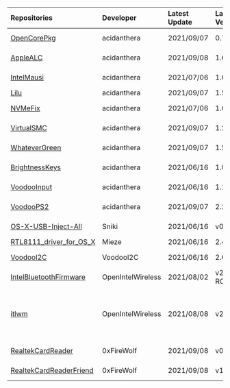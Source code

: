 | Repositories | Developer | Latest Update | Latest Version | Files                           |
|:-------------|:----------|:--------------|:---------------|:--------------------------------|
| [OpenCorePkg](https://github.com/acidanthera/OpenCorePkg) | acidanthera | 2021/09/07 | 0.7.3 | [OpenCore-0.7.3-DEBUG.zip](https://cdn.jsdelivr.net/gh/217heidai/KextsDownloader@main/OpenCore/OpenCore-0.7.3-DEBUG.zip), [OpenCore-0.7.3-RELEASE.zip](https://cdn.jsdelivr.net/gh/217heidai/KextsDownloader@main/OpenCore/OpenCore-0.7.3-RELEASE.zip) |
| [AppleALC](https://github.com/acidanthera/AppleALC) | acidanthera | 2021/09/08 | 1.6.4 | [AppleALC-1.6.4-DEBUG.zip](https://cdn.jsdelivr.net/gh/217heidai/KextsDownloader@main/Kexts/AppleALC-1.6.4-DEBUG.zip), [AppleALC-1.6.4-RELEASE.zip](https://cdn.jsdelivr.net/gh/217heidai/KextsDownloader@main/Kexts/AppleALC-1.6.4-RELEASE.zip) |
| [IntelMausi](https://github.com/acidanthera/IntelMausi) | acidanthera | 2021/07/06 | 1.0.7 | [IntelMausi-1.0.7-DEBUG.zip](https://cdn.jsdelivr.net/gh/217heidai/KextsDownloader@main/Kexts/IntelMausi-1.0.7-DEBUG.zip), [IntelMausi-1.0.7-RELEASE.zip](https://cdn.jsdelivr.net/gh/217heidai/KextsDownloader@main/Kexts/IntelMausi-1.0.7-RELEASE.zip) |
| [Lilu](https://github.com/acidanthera/Lilu) | acidanthera | 2021/09/07 | 1.5.6 | [Lilu-1.5.6-DEBUG.zip](https://cdn.jsdelivr.net/gh/217heidai/KextsDownloader@main/Kexts/Lilu-1.5.6-DEBUG.zip), [Lilu-1.5.6-RELEASE.zip](https://cdn.jsdelivr.net/gh/217heidai/KextsDownloader@main/Kexts/Lilu-1.5.6-RELEASE.zip) |
| [NVMeFix](https://github.com/acidanthera/NVMeFix) | acidanthera | 2021/07/06 | 1.0.9 | [NVMeFix-1.0.9-DEBUG.zip](https://cdn.jsdelivr.net/gh/217heidai/KextsDownloader@main/Kexts/NVMeFix-1.0.9-DEBUG.zip), [NVMeFix-1.0.9-RELEASE.zip](https://cdn.jsdelivr.net/gh/217heidai/KextsDownloader@main/Kexts/NVMeFix-1.0.9-RELEASE.zip) |
| [VirtualSMC](https://github.com/acidanthera/VirtualSMC) | acidanthera | 2021/09/07 | 1.2.7 | [VirtualSMC-1.2.7-DEBUG.zip](https://cdn.jsdelivr.net/gh/217heidai/KextsDownloader@main/Kexts/VirtualSMC-1.2.7-DEBUG.zip), [VirtualSMC-1.2.7-RELEASE.zip](https://cdn.jsdelivr.net/gh/217heidai/KextsDownloader@main/Kexts/VirtualSMC-1.2.7-RELEASE.zip) |
| [WhateverGreen](https://github.com/acidanthera/WhateverGreen) | acidanthera | 2021/09/07 | 1.5.3 | [WhateverGreen-1.5.3-DEBUG.zip](https://cdn.jsdelivr.net/gh/217heidai/KextsDownloader@main/Kexts/WhateverGreen-1.5.3-DEBUG.zip), [WhateverGreen-1.5.3-RELEASE.zip](https://cdn.jsdelivr.net/gh/217heidai/KextsDownloader@main/Kexts/WhateverGreen-1.5.3-RELEASE.zip) |
| [BrightnessKeys](https://github.com/acidanthera/BrightnessKeys) | acidanthera | 2021/06/16 | 1.0.2 | [BrightnessKeys-1.0.2-DEBUG.zip](https://cdn.jsdelivr.net/gh/217heidai/KextsDownloader@main/Kexts/BrightnessKeys-1.0.2-DEBUG.zip), [BrightnessKeys-1.0.2-RELEASE.zip](https://cdn.jsdelivr.net/gh/217heidai/KextsDownloader@main/Kexts/BrightnessKeys-1.0.2-RELEASE.zip) |
| [VoodooInput](https://github.com/acidanthera/VoodooInput) | acidanthera | 2021/06/16 | 1.1.2 | [VoodooInput-1.1.2-DEBUG.zip](https://cdn.jsdelivr.net/gh/217heidai/KextsDownloader@main/Kexts/VoodooInput-1.1.2-DEBUG.zip), [VoodooInput-1.1.2-RELEASE.zip](https://cdn.jsdelivr.net/gh/217heidai/KextsDownloader@main/Kexts/VoodooInput-1.1.2-RELEASE.zip) |
| [VoodooPS2](https://github.com/acidanthera/VoodooPS2) | acidanthera | 2021/09/07 | 2.2.5 | [VoodooPS2Controller-2.2.5-DEBUG.zip](https://cdn.jsdelivr.net/gh/217heidai/KextsDownloader@main/Kexts/VoodooPS2Controller-2.2.5-DEBUG.zip), [VoodooPS2Controller-2.2.5-RELEASE.zip](https://cdn.jsdelivr.net/gh/217heidai/KextsDownloader@main/Kexts/VoodooPS2Controller-2.2.5-RELEASE.zip) |
| [OS-X-USB-Inject-All](https://github.com/Sniki/OS-X-USB-Inject-All) | Sniki | 2021/06/16 | v0.7.6 | [USBInjectAll-0.7.6-DEBUG.zip](https://cdn.jsdelivr.net/gh/217heidai/KextsDownloader@main/Kexts/USBInjectAll-0.7.6-DEBUG.zip), [USBInjectAll-0.7.6-RELEASE.zip](https://cdn.jsdelivr.net/gh/217heidai/KextsDownloader@main/Kexts/USBInjectAll-0.7.6-RELEASE.zip) |
| [RTL8111_driver_for_OS_X](https://github.com/Mieze/RTL8111_driver_for_OS_X) | Mieze | 2021/06/16 | 2.4.2 | [RealtekRTL8111-V2.4.2.zip](https://cdn.jsdelivr.net/gh/217heidai/KextsDownloader@main/Kexts/RealtekRTL8111-V2.4.2.zip) |
| [VoodooI2C](https://github.com/VoodooI2C/VoodooI2C) | VoodooI2C | 2021/06/16 | 2.6.5 | [VoodooI2C-Debug-Symbols-2.6.5.zip](https://cdn.jsdelivr.net/gh/217heidai/KextsDownloader@main/Kexts/VoodooI2C-Debug-Symbols-2.6.5.zip), [VoodooI2C-2.6.5.zip](https://cdn.jsdelivr.net/gh/217heidai/KextsDownloader@main/Kexts/VoodooI2C-2.6.5.zip) |
| [IntelBluetoothFirmware](https://github.com/OpenIntelWireless/IntelBluetoothFirmware) | OpenIntelWireless | 2021/08/02 | v2.0.0-RC2 | [IntelBluetoothFirmware-2.0.0_RC2-DEBUG.zip](https://cdn.jsdelivr.net/gh/217heidai/KextsDownloader@main/Kexts/IntelBluetoothFirmware-2.0.0_RC2-DEBUG.zip) |
| [itlwm](https://github.com/OpenIntelWireless/itlwm) | OpenIntelWireless | 2021/08/08 | v2.0.0 | [AirportItlwm_v2.0.0_stable_Monterey.kext.zip](https://cdn.jsdelivr.net/gh/217heidai/KextsDownloader@main/Kexts/AirportItlwm_v2.0.0_stable_Monterey.kext.zip), [AirportItlwm_v2.0.0_stable_BigSur.kext.zip](https://cdn.jsdelivr.net/gh/217heidai/KextsDownloader@main/Kexts/AirportItlwm_v2.0.0_stable_BigSur.kext.zip), [AirportItlwm_v2.0.0_stable_Catalina.kext.zip](https://cdn.jsdelivr.net/gh/217heidai/KextsDownloader@main/Kexts/AirportItlwm_v2.0.0_stable_Catalina.kext.zip), [AirportItlwm_v2.0.0_stable_HighSierra.kext.zip](https://cdn.jsdelivr.net/gh/217heidai/KextsDownloader@main/Kexts/AirportItlwm_v2.0.0_stable_HighSierra.kext.zip), [AirportItlwm_v2.0.0_stable_Mojave.kext.zip](https://cdn.jsdelivr.net/gh/217heidai/KextsDownloader@main/Kexts/AirportItlwm_v2.0.0_stable_Mojave.kext.zip), [itlwm_v2.0.0_stable.kext.zip](https://cdn.jsdelivr.net/gh/217heidai/KextsDownloader@main/Kexts/itlwm_v2.0.0_stable.kext.zip) |
| [RealtekCardReader](https://github.com/0xFireWolf/RealtekCardReader) | 0xFireWolf | 2021/09/08 | v0.9.6 | [RealtekCardReader_0.9.6_b998818_DEBUG.zip](https://cdn.jsdelivr.net/gh/217heidai/KextsDownloader@main/Kexts/RealtekCardReader_0.9.6_b998818_DEBUG.zip), [RealtekCardReader_0.9.6_b998818_RELEASE.zip](https://cdn.jsdelivr.net/gh/217heidai/KextsDownloader@main/Kexts/RealtekCardReader_0.9.6_b998818_RELEASE.zip) |
| [RealtekCardReaderFriend](https://github.com/0xFireWolf/RealtekCardReaderFriend) | 0xFireWolf | 2021/09/08 | v1.0.0 | [RealtekCardReaderFriend_1.0.0_RELEASE.zip](https://cdn.jsdelivr.net/gh/217heidai/KextsDownloader@main/Kexts/RealtekCardReaderFriend_1.0.0_RELEASE.zip), [RealtekCardReaderFriend_1.0.0_DEBUG.zip](https://cdn.jsdelivr.net/gh/217heidai/KextsDownloader@main/Kexts/RealtekCardReaderFriend_1.0.0_DEBUG.zip) |
